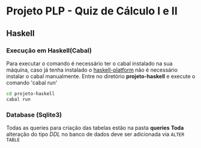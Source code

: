 # Projeto PLP - Quiz de Cálculo I e II

## Haskell

### Execução em Haskell(Cabal)

Para executar o comando é necessário ter o cabal instalado na sua máquina, caso já tenha instalado o [haskell-platform](https://www.haskell.org/platform/) não é necessário instalar o cabal manualmente.
Entre no diretório **projeto-haskell** e execute o comando 'cabal run'

```sh
cd projeto-haskell
cabal run
```

### Database (Sqlite3)

Todas as queries para criação das tabelas estão na pasta **queries**
**Toda** alteração do tipo _DDL_ no banco de dados deve ser adicionada via `ALTER TABLE`